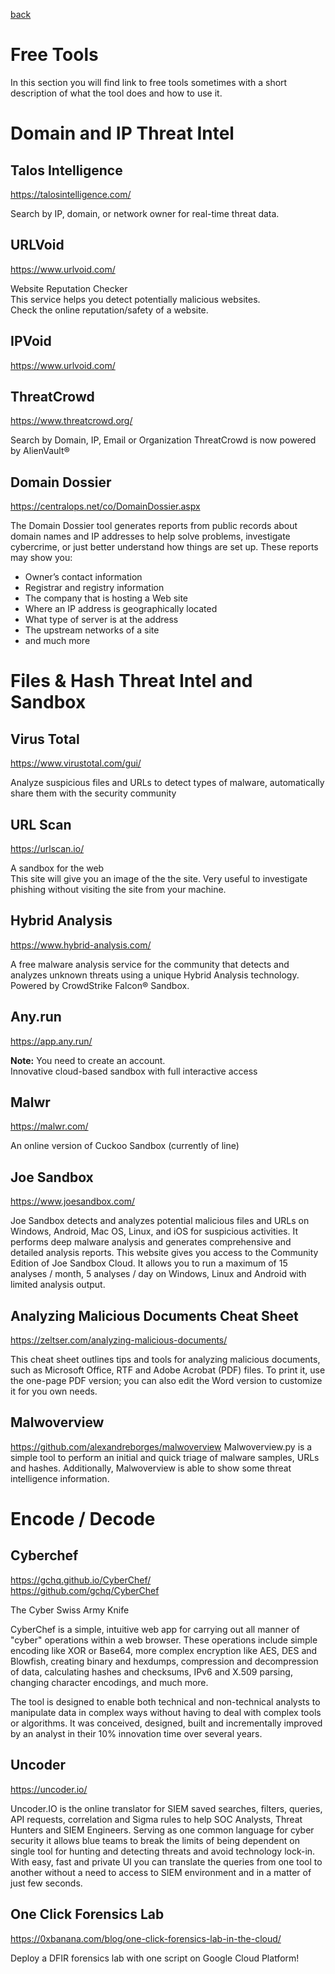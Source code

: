 [back](../README.md)

# Free Tools
In this section you will find link to free tools sometimes with a short description of what the tool does and how to use it.

# Domain and IP Threat Intel
## Talos Intelligence
https://talosintelligence.com/  

Search by IP, domain, or network owner for real-time threat data.

## URLVoid
https://www.urlvoid.com/  

Website Reputation Checker  
This service helps you detect potentially malicious websites.  
Check the online reputation/safety of a website.  

## IPVoid
https://www.urlvoid.com/  


##  ThreatCrowd 
https://www.threatcrowd.org/  

Search by Domain, IP, Email or Organization 
ThreatCrowd is now powered by AlienVault® 

## Domain Dossier
https://centralops.net/co/DomainDossier.aspx  

The Domain Dossier tool generates reports from public records about domain names and IP addresses to help solve problems, investigate cybercrime, or just better understand how things are set up. These reports may show you:

-    Owner’s contact information
-    Registrar and registry information
-    The company that is hosting a Web site
-    Where an IP address is geographically located
-    What type of server is at the address
-    The upstream networks of a site
-    and much more



# Files & Hash Threat Intel and Sandbox
## Virus Total
https://www.virustotal.com/gui/  

Analyze suspicious files and URLs to detect types of malware, automatically share them with the security community 

## URL Scan
https://urlscan.io/  

A sandbox for the web  
This site will give you an image of the the site. Very useful to investigate phishing without visiting the site from your machine.

## Hybrid Analysis
https://www.hybrid-analysis.com/  

A free malware analysis service for the community that detects and analyzes unknown threats using a unique Hybrid Analysis technology.  
Powered by CrowdStrike Falcon® Sandbox.

## Any.run
https://app.any.run/  

**Note:** You need to create an account.  
Innovative cloud-based sandbox with full interactive access 


## Malwr
https://malwr.com/  

An online version of Cuckoo Sandbox (currently of line)

## Joe Sandbox
https://www.joesandbox.com/  

Joe Sandbox detects and analyzes potential malicious files and URLs on Windows, Android, Mac OS, Linux, and iOS for suspicious activities. It performs deep malware analysis and generates comprehensive and detailed analysis reports. This website gives you access to the Community Edition of Joe Sandbox Cloud. It allows you to run a maximum of 15 analyses / month, 5 analyses / day on Windows, Linux and Android with limited analysis output.

## Analyzing Malicious Documents Cheat Sheet
https://zeltser.com/analyzing-malicious-documents/  

This cheat sheet outlines tips and tools for analyzing malicious documents, such as Microsoft Office, RTF and Adobe Acrobat (PDF) files. To print it, use the one-page PDF version; you can also edit the Word version to customize it for you own needs. 

## Malwoverview
https://github.com/alexandreborges/malwoverview
Malwoverview.py is a simple tool to perform an initial and quick triage of malware samples, URLs and hashes. Additionally, Malwoverview is able to show some threat intelligence information.

# Encode / Decode
## Cyberchef
https://gchq.github.io/CyberChef/  
https://github.com/gchq/CyberChef  

The Cyber Swiss Army Knife

CyberChef is a simple, intuitive web app for carrying out all manner of "cyber" operations within a web browser. These operations include simple encoding like XOR or Base64, more complex encryption like AES, DES and Blowfish, creating binary and hexdumps, compression and decompression of data, calculating hashes and checksums, IPv6 and X.509 parsing, changing character encodings, and much more.

The tool is designed to enable both technical and non-technical analysts to manipulate data in complex ways without having to deal with complex tools or algorithms. It was conceived, designed, built and incrementally improved by an analyst in their 10% innovation time over several years.

## Uncoder
https://uncoder.io/  

Uncoder.IO is the online translator for SIEM saved searches, filters, queries, API requests, correlation and Sigma rules to help SOC Analysts, Threat Hunters and SIEM Engineers. Serving as one common language for cyber security it allows blue teams to break the limits of being dependent on single tool for hunting and detecting threats and avoid technology lock-in. With easy, fast and private UI you can translate the queries from one tool to another without a need to access to SIEM environment and in a matter of just few seconds. 

## One Click Forensics Lab
https://0xbanana.com/blog/one-click-forensics-lab-in-the-cloud/

Deploy a DFIR forensics lab with one script on Google Cloud Platform!



